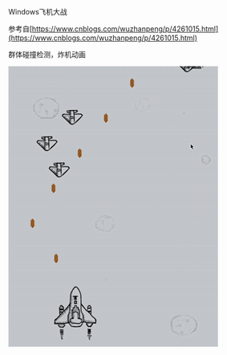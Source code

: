 Windows飞机大战

参考自[https://www.cnblogs.com/wuzhanpeng/p/4261015.html](https://www.cnblogs.com/wuzhanpeng/p/4261015.html)

群体碰撞检测，炸机动画

![Interface1](https://github.com/hzhangamaze/Games_pygame/blob/master/show_images/Plane1.gif)
